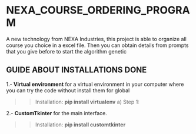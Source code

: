 # NEXA_COURSE_ORDERING_PROGRAM
A new technology from NEXA Industries, this project is able to organize all course you choice in a excel file. Then you can obtain details from prompts that you give before to start the algorithm genetic


## GUIDE ABOUT INSTALLATIONS DONE
1.- **Virtual environment** for a virtual environment in your computer where you can try the code without install them for global
>> Installation: **pip install virtualenv**
    a) Step 1: 

2.- **CustomTkinter** for the main interface.
>> Installation: **pip install customtkinter**